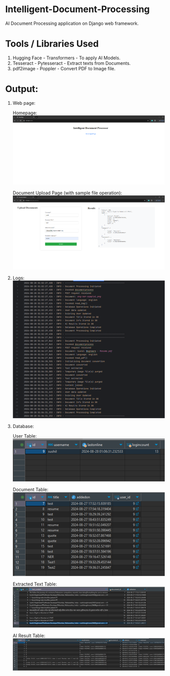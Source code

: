 # Intelligent-Document-Processing

AI Document Processing application on Django web framework.

# Tools / Libraries Used
1. Hugging Face - Transformers - To apply AI Models.
2. Tesseract - Pytesseract - Extract texts from Documents.
3. pdf2image - Poppler - Convert PDF to Image file.

# Output:

1. Web page:

    Homepage:   
    ![img.png](img/img.png)
   
    Document Upload Page (with sample file operation):
    ![img.png](img/img1.png)


2. Logs:
   ![img.png](img/img3.png)


3. Database:
   
    User Table:
    ![img.png](img/img4.png)

    Document Table:
    ![img_1.png](img/img5.png)

    Extracted Text Table:
    ![img_2.png](img/img6.png)

    AI Result Table:
    ![img_3.png](img/img7.png)

